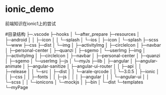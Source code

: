 # ionic_demo
前端知识在ionic1上的尝试

#目录结构
├─.vscode
├─hooks
│  └─after_prepare
├─resources
│  ├─android
│  │  ├─icon
│  │  └─splash
│  └─ios
│      ├─icon
│      └─splash
├─scss
└─www
    ├─css
    ├─dist
    │  └─img
    │      ├─activityImg
    │      ├─circleIcon
    │      ├─navbar
    │      ├─personal-center
    │      ├─quanzi
    │      ├─sgemo
    │      └─userImg
    ├─img
    │  ├─activityImg
    │  ├─circleIcon
    │  ├─navbar
    │  ├─personal-center
    │  ├─quanzi
    │  ├─sgemo
    │  └─userImg
    ├─js
    │  └─myJs
    ├─lib
    │  ├─angular
    │  ├─angular-animate
    │  ├─angular-sanitize
    │  ├─angular-ui-router
    │  │  ├─api
    │  │  ├─release
    │  │  └─src
    │  ├─dist
    │  │  └─arale-qrcode
    │  │      └─3.0.5
    │  ├─ionic
    │  │  ├─css
    │  │  ├─fonts
    │  │  ├─js
    │  │  │  ├─angular
    │  │  │  └─angular-ui
    │  │  └─scss
    │  │      └─ionicons
    │  └─mockjs
    │      ├─bin
    │      └─dist
    └─templates
        └─myPage
